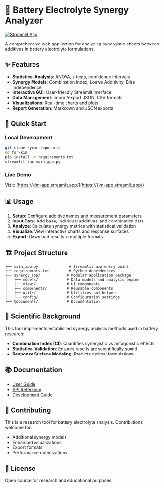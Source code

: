 # 🔋 Battery Electrolyte Synergy Analyzer

[![Streamlit App](https://static.streamlit.io/badges/streamlit_badge_black_white.svg)](https://your-app-name.streamlit.app)

A comprehensive web application for analyzing synergistic effects between additives in battery electrolyte formulations.

## ✨ Features

- **Statistical Analysis**: ANOVA, t-tests, confidence intervals
- **Synergy Models**: Combination Index, Loewe Additivity, Bliss Independence  
- **Interactive GUI**: User-friendly Streamlit interface
- **Data Management**: Import/export JSON, CSV formats
- **Visualizations**: Real-time charts and plots
- **Report Generation**: Markdown and JSON exports

## 🚀 Quick Start

### Local Development
```bash
git clone <your-repo-url>
cd for-kim
pip install -r requirements.txt
streamlit run main_app.py
```

### Live Demo
Visit: [https://kim-app.streamlit.app/](https://kim-app.streamlit.app/)

## 📊 Usage

1. **Setup**: Configure additive names and measurement parameters
2. **Input Data**: Add base, individual additives, and combination data
3. **Analyze**: Calculate synergy metrics with statistical validation
4. **Visualize**: View interactive charts and response surfaces
5. **Export**: Download results in multiple formats

## 🏗️ Project Structure

```
├── main_app.py              # Streamlit app entry point
├── requirements.txt         # Python dependencies
├── synergy_app/            # Modular application package
│   ├── models/             # Data models and analysis engine
│   ├── views/              # UI components
│   ├── components/         # Reusable components
│   ├── utils/              # Utilities and helpers
│   └── config/             # Configuration settings
└── @documents/             # Documentation
```

## 🔬 Scientific Background

This tool implements established synergy analysis methods used in battery research:

- **Combination Index (CI)**: Quantifies synergistic vs antagonistic effects
- **Statistical Validation**: Ensures results are scientifically sound
- **Response Surface Modeling**: Predicts optimal formulations

## 📚 Documentation

- [User Guide](@documents/USER_GUIDE.md)
- [API Reference](@documents/API_REFERENCE.md)
- [Development Guide](@documents/CLAUDE.md)

## 🤝 Contributing

This is a research tool for battery electrolyte analysis. Contributions welcome for:
- Additional synergy models
- Enhanced visualizations
- Export formats
- Performance optimizations

## 📄 License

Open source for research and educational purposes.